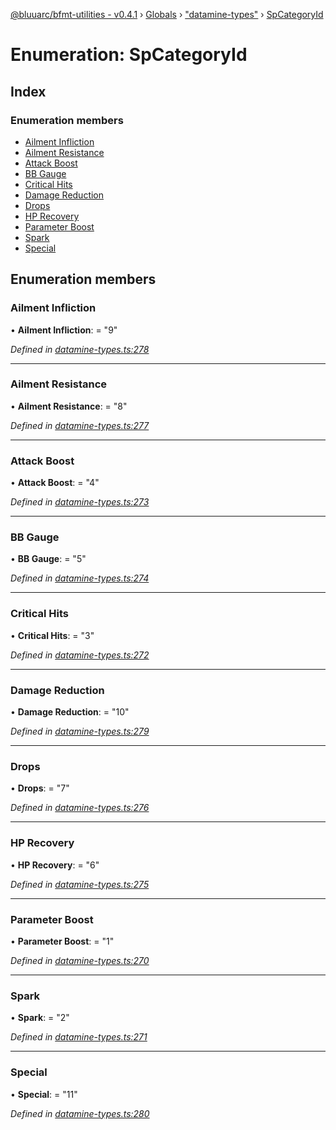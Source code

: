 [@bluuarc/bfmt-utilities - v0.4.1](../README.md) › [Globals](../globals.md) › ["datamine-types"](../modules/_datamine_types_.md) › [SpCategoryId](_datamine_types_.spcategoryid.md)

# Enumeration: SpCategoryId

## Index

### Enumeration members

* [Ailment Infliction](_datamine_types_.spcategoryid.md#ailment-infliction)
* [Ailment Resistance](_datamine_types_.spcategoryid.md#ailment-resistance)
* [Attack Boost](_datamine_types_.spcategoryid.md#attack-boost)
* [BB Gauge](_datamine_types_.spcategoryid.md#bb-gauge)
* [Critical Hits](_datamine_types_.spcategoryid.md#critical-hits)
* [Damage Reduction](_datamine_types_.spcategoryid.md#damage-reduction)
* [Drops](_datamine_types_.spcategoryid.md#drops)
* [HP Recovery](_datamine_types_.spcategoryid.md#hp-recovery)
* [Parameter Boost](_datamine_types_.spcategoryid.md#parameter-boost)
* [Spark](_datamine_types_.spcategoryid.md#spark)
* [Special](_datamine_types_.spcategoryid.md#special)

## Enumeration members

###  Ailment Infliction

• **Ailment Infliction**: = "9"

*Defined in [datamine-types.ts:278](https://github.com/BluuArc/bfmt-utilities/blob/master/src/datamine-types.ts#L278)*

___

###  Ailment Resistance

• **Ailment Resistance**: = "8"

*Defined in [datamine-types.ts:277](https://github.com/BluuArc/bfmt-utilities/blob/master/src/datamine-types.ts#L277)*

___

###  Attack Boost

• **Attack Boost**: = "4"

*Defined in [datamine-types.ts:273](https://github.com/BluuArc/bfmt-utilities/blob/master/src/datamine-types.ts#L273)*

___

###  BB Gauge

• **BB Gauge**: = "5"

*Defined in [datamine-types.ts:274](https://github.com/BluuArc/bfmt-utilities/blob/master/src/datamine-types.ts#L274)*

___

###  Critical Hits

• **Critical Hits**: = "3"

*Defined in [datamine-types.ts:272](https://github.com/BluuArc/bfmt-utilities/blob/master/src/datamine-types.ts#L272)*

___

###  Damage Reduction

• **Damage Reduction**: = "10"

*Defined in [datamine-types.ts:279](https://github.com/BluuArc/bfmt-utilities/blob/master/src/datamine-types.ts#L279)*

___

###  Drops

• **Drops**: = "7"

*Defined in [datamine-types.ts:276](https://github.com/BluuArc/bfmt-utilities/blob/master/src/datamine-types.ts#L276)*

___

###  HP Recovery

• **HP Recovery**: = "6"

*Defined in [datamine-types.ts:275](https://github.com/BluuArc/bfmt-utilities/blob/master/src/datamine-types.ts#L275)*

___

###  Parameter Boost

• **Parameter Boost**: = "1"

*Defined in [datamine-types.ts:270](https://github.com/BluuArc/bfmt-utilities/blob/master/src/datamine-types.ts#L270)*

___

###  Spark

• **Spark**: = "2"

*Defined in [datamine-types.ts:271](https://github.com/BluuArc/bfmt-utilities/blob/master/src/datamine-types.ts#L271)*

___

###  Special

• **Special**: = "11"

*Defined in [datamine-types.ts:280](https://github.com/BluuArc/bfmt-utilities/blob/master/src/datamine-types.ts#L280)*

